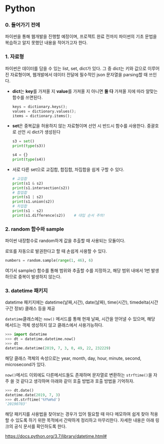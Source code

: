 # Python

### 0. 들어가기 전에

파이썬을 통해 웹개발을 진행할 예정이며, 프로젝트 완료 전까지 파이썬의 기초 문법을 복습하고 알지 못했던 내용을 적어가고자 한다.

### 1. 자료형

파이썬은 데이터를 담을 수 있는 list, set, dict가 있다. 그 중 dict는 키와 값으로 이루어진 자료형이며, 웹개발에서 데이터 전달에 필수적인 json 문자열을 parsing할 때 쓰인다.

- **dict**는 **key**를 가져올 지 **value**를 가져올 지 아니면 **둘 다** 가져올 지에 따라 알맞는 함수를 쓰면된다.

  ```python
  keys = dictionary.keys();
  values = dictionary.values();
  items = dictionary.items();
  ```

  

- **set**은 중복값을 허용하지 않는 자료형이며 선언 시 반드시 함수를 사용한다. 중괄호로 선언 시 dict가 생성된다

  ```python
  s3 = set()
  print(type(s3))
  
  s4 = {}
  print(type(s4))
  ```

- 서로 다른 set으로 교집합, 합집합, 차집합을 쉽게 구할 수 있다.

  ```python
  # 교집합
  print(s1 & s2)
  print(s1.intersection(s2))
  # 합집합
  print(s1 | s2)
  print(s1.union(s2))
  # 차집합
  print(s1 - s2)
  print(s1.difference(s2))    # 대입 순서 주의!
  ```

### 2. random 함수와 sample

파이썬 내장함수로 random하게 값을 추출할 때 사용되는 모듈이다.

로또를 자동으로 발권한다고 할 때 손쉽게 사용할 수 있다.

```python
numbers = random.sample(range(1, 46), 6)
```

여기서 sample() 함수를 통해 범위와 추출할 수를 지정하고, 해당 범위 내에서 1번 발생하므로 중복이 발생하지 않는다.

### 3. datetime 패키지

datetime 패키지에는 datetime(날짜,시간), date(날짜), time(시간), timedelta(시간 구간 정보) 클래스 등을 제공

`datetime`클래스에는 `now()` 메서드를 통해 현재 날짜, 시간을 얻어낼 수 있으며, 해당 메서드는 객체 생성하지 않고 클래스에서 사용가능하다.

```python
>>> import datetime
>>> dt = datetime.datetime.now()
>>> dt
datetime.datetime(2019, 7, 3, 0, 49, 22, 232229)
```

해당 클래스 객체의 속성으로는 year, month, day, hour, minute, second, microsecond가 있다.

`now()`메서드 이외에도 다른메서드들도 존재하며 문자열로 변환하는 `strftime()`을 자주 쓸 것 같다고 생각하며 아래와 같이 호출 방법과 호출 방법을 기억하자.

```python
>>> dt.date()
datetime.date(2019, 7, 3)
>>> dt.strftime('%Y%m%d')
'20190703'
```

해당 패키지를 사용법을 찾아보는 경우가 있어 필요할 때 마다 메모하여 쉽게 찾아 적용할 수 있도록 하기 위한 목적에서 간략하게 정리하고 마무리한다. 자세한 내용은 아래 링크의 공식 문서를 확인하도록 한다.

https://docs.python.org/3.7/library/datetime.html#

